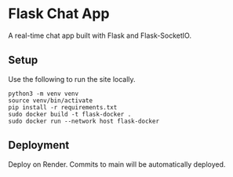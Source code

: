 # Flask Chat App
A real-time chat app built with Flask and Flask-SocketIO.

## Setup
Use the following to run the site locally.
```
python3 -m venv venv
source venv/bin/activate
pip install -r requirements.txt
sudo docker build -t flask-docker .
sudo docker run --network host flask-docker
```

## Deployment
Deploy on Render. Commits to main will be automatically deployed.
